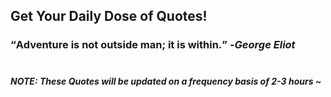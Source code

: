 ## Get Your Daily Dose of Quotes!
### <q>Adventure is not outside man; it is within.</q> -<em>George Eliot</em> <br><br>
##### NOTE: These Quotes will be updated on a frequency basis of 2-3 hours ~
